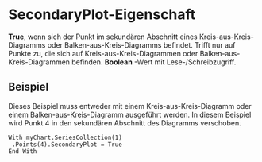 
# SecondaryPlot-Eigenschaft

 **True**, wenn sich der Punkt im sekundären Abschnitt eines Kreis-aus-Kreis-Diagramms oder Balken-aus-Kreis-Diagramms befindet. Trifft nur auf Punkte zu, die sich auf Kreis-aus-Kreis-Diagrammen oder Balken-aus-Kreis-Diagrammen befinden. **Boolean** -Wert mit Lese-/Schreibzugriff.


## Beispiel

Dieses Beispiel muss entweder mit einem Kreis-aus-Kreis-Diagramm oder einem Balken-aus-Kreis-Diagramm ausgeführt werden. In diesem Beispiel wird Punkt 4 in den sekundären Abschnitt des Diagramms verschoben.


```
With myChart.SeriesCollection(1) 
 .Points(4).SecondaryPlot = True 
End With
```


